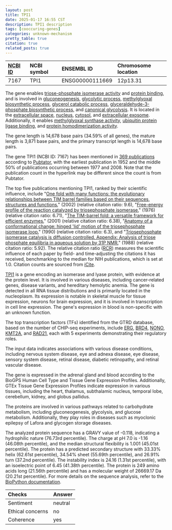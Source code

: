 ```yaml
---
layout: post
title: TPI1
date: 2025-01-17 16:55 CST
description: TPI1 description
tags: [cooccuring-genes]
categories: unknown-mechanism
pretty_table: true
citation: true
related_posts: true
---
```




| [NCBI ID](https://www.ncbi.nlm.nih.gov/gene/7167) | NCBI symbol | ENSEMBL ID | Chromosome location |
| :-------- | :------- | :-------- | :------- |
| 7167  | TPI1 | ENSG00000111669 | 12p13.31 |



The gene enables [triose-phosphate isomerase activity](https://amigo.geneontology.org/amigo/term/GO:0004807) and [protein binding](https://amigo.geneontology.org/amigo/term/GO:0005515), and is involved in [gluconeogenesis](https://amigo.geneontology.org/amigo/term/GO:0006094), [glycolytic process](https://amigo.geneontology.org/amigo/term/GO:0006096), [methylglyoxal biosynthetic process](https://amigo.geneontology.org/amigo/term/GO:0019242), [glycerol catabolic process](https://amigo.geneontology.org/amigo/term/GO:0019563), [glyceraldehyde-3-phosphate biosynthetic process](https://amigo.geneontology.org/amigo/term/GO:0046166), and [canonical glycolysis](https://amigo.geneontology.org/amigo/term/GO:0061621). It is located in the [extracellular space](https://amigo.geneontology.org/amigo/term/GO:0005615), [nucleus](https://amigo.geneontology.org/amigo/term/GO:0005634), [cytosol](https://amigo.geneontology.org/amigo/term/GO:0005829), and [extracellular exosome](https://amigo.geneontology.org/amigo/term/GO:0070062). Additionally, it enables [methylglyoxal synthase activity](https://amigo.geneontology.org/amigo/term/GO:0008929), [ubiquitin protein ligase binding](https://amigo.geneontology.org/amigo/term/GO:0031625), and [protein homodimerization activity](https://amigo.geneontology.org/amigo/term/GO:0042803).


The gene length is 14,678 base pairs (34.59% of all genes), the mature length is 3,871 base pairs, and the primary transcript length is 14,678 base pairs.


The gene TPI1 (NCBI ID: 7167) has been mentioned in [369 publications](https://pubmed.ncbi.nlm.nih.gov/?term=%22TPI1%22) according to [Pubtator](https://academic.oup.com/nar/article/47/W1/W587/5494727), with the earliest publication in 1952 and the middle 50% of publications occurring between 1977 and 2008. Note that the publication count in the hyperlink may be different since the count is from Pubtator.


The top five publications mentioning TPI1, ranked by their scientific influence, include "[One fold with many functions: the evolutionary relationships between TIM barrel families based on their sequences, structures and functions.](https://pubmed.ncbi.nlm.nih.gov/12206759)" (2002) (relative citation ratio: 9.6), "[Free-energy profile of the reaction catalyzed by triosephosphate isomerase.](https://pubmed.ncbi.nlm.nih.gov/999838)" (1976) (relative citation ratio: 6.71), "[The TIM-barrel fold: a versatile framework for efficient enzymes.](https://pubmed.ncbi.nlm.nih.gov/11257493)" (2001) (relative citation ratio: 6.38), "[Anatomy of a conformational change: hinged 'lid' motion of the triosephosphate isomerase loop.](https://pubmed.ncbi.nlm.nih.gov/2402636)" (1990) (relative citation ratio: 6.3), and "[Triosephosphate isomerase catalysis is diffusion controlled. Appendix: Analysis of triose phosphate equilibria in aqueous solution by 31P NMR.](https://pubmed.ncbi.nlm.nih.gov/3365378)" (1988) (relative citation ratio: 5.92). The relative citation ratio ([RCR](https://journals.plos.org/plosbiology/article?id=10.1371/journal.pbio.1002541)) measures the scientific influence of each paper by field- and time-adjusting the citations it has received, benchmarking to the median for NIH publications, which is set at 1.0. Citation counts are sourced from [iCite](https://icite.od.nih.gov).


[TPI1](https://www.proteinatlas.org/ENSG00000111669-TPI1) is a gene encoding an isomerase and lyase protein, with evidence at the protein level. It is involved in various diseases, including cancer-related genes, disease variants, and hereditary hemolytic anemia. The gene is detected in all RNA tissue distributions and is primarily located in the nucleoplasm. Its expression is notable in skeletal muscle for tissue expression, neurons for brain expression, and it is involved in transcription in cell line expression. The gene's expression in blood is non-specific with an unknown function.


The top transcription factors (TFs) identified from the GTRD database, based on the number of CHIP-seq experiments, include [ERG](https://www.ncbi.nlm.nih.gov/gene/2078), [BRD4](https://www.ncbi.nlm.nih.gov/gene/23476), [NONO](https://www.ncbi.nlm.nih.gov/gene/4841), [KMT2A](https://www.ncbi.nlm.nih.gov/gene/4297), and [RAD21](https://www.ncbi.nlm.nih.gov/gene/5885), each with 5 experiments demonstrating their regulatory roles.



The input data indicates associations with various disease conditions, including nervous system disease, eye and adnexa disease, eye disease, sensory system disease, retinal disease, diabetic retinopathy, and retinal vascular disease.



The gene is expressed in the adrenal gland and blood according to the BioGPS Human Cell Type and Tissue Gene Expression Profiles. Additionally, GTEx Tissue Gene Expression Profiles indicate expression in various tissues, including the heart, thalamus, subthalamic nucleus, temporal lobe, cerebellum, kidney, and globus pallidus.


The proteins are involved in various pathways related to carbohydrate metabolism, including gluconeogenesis, glycolysis, and glucose metabolism. Additionally, they play roles in diseases such as myoclonic epilepsy of Lafora and glycogen storage diseases.



The analyzed protein sequence has a GRAVY value of -0.118, indicating a hydrophilic nature (76.73rd percentile). The charge at pH 7.0 is -1.16 (46.08th percentile), and the median structural flexibility is 1.001 (45.01st percentile). The protein has a predicted secondary structure with 33.33% helix (62.61st percentile), 34.54% sheet (55.69th percentile), and 26.91% turn (37.2nd percentile). The instability index is 24.16 (1.31st percentile), with an isoelectric point of 6.45 (41.38th percentile). The protein is 249 amino acids long (21.56th percentile) and has a molecular weight of 26669.17 Da (20.21st percentile). For more details on the sequence analysis, refer to the [BioPython documentation](https://biopython.org/docs/1.75/api/Bio.SeqUtils.ProtParam.html).





| Checks    | Answer |
| :-------- | :------- |
| Sentiment  | neutral   |
| Ethical concerns | no     |
| Coherence    | yes    |